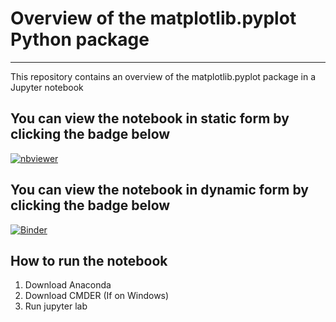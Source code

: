 # Overview of the matplotlib.pyplot Python package
***

This repository contains an overview of the matplotlib.pyplot package in a Jupyter notebook

## You can view the notebook in static form by clicking the badge below

[![nbviewer](https://raw.githubusercontent.com/jupyter/design/master/logos/Badges/nbviewer_badge.svg)](https://nbviewer.jupyter.org/github/G00398275/FODA2021/blob/main/pyplot.ipynb)

## You can view the notebook in dynamic form by clicking the badge below

[![Binder](https://mybinder.org/badge_logo.svg)](https://mybinder.org/v2/gh/G00398275/FODA2021/HEAD?filepath=pyplot.ipynb)

## How to run the notebook

1. Download Anaconda
2. Download CMDER (If on Windows)
3. Run jupyter lab